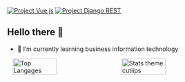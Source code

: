[![Project Vue.js](https://img.shields.io/badge/Project-Vue.js-blue)](https://heg-web.github.io/projet23-jonludo/#/)
[![Project Django REST](https://img.shields.io/badge/Project-Django%20REST-green)](https://13-air-ajtd.rxq.ch/#/)

## Hello there 👋

<!--
**cutiips/cutiips** is a ✨ _special_ ✨ repository because its `README.md` (this file) appears on your GitHub profile.

Here are some ideas to get you started:

- 🔭 I’m currently working on ...
- 🌱 I’m currently learning ...
- 👯 I’m looking to collaborate on ...
- 🤔 I’m looking for help with ...
- 💬 Ask me about ...
- 📫 How to reach me: ...
- 😄 Pronouns: ...
- ⚡ Fun fact: ...
-->
- 🌱 I’m currently learning business information technology

<div style="display: flex; justify-content: space-around;">
  <img src="https://github-readme-stats.vercel.app/api/top-langs/?username=cutiips&layout=compact&theme=github_dark" alt="Top Langages" style="width: 45%; height: auto;" />
  <img src="https://github-readme-stats.vercel.app/api?username=cutiips&show_icons=true&theme=github_dark" alt="Stats theme cutiips" style="width: 45%; height: auto;" />
</div>
